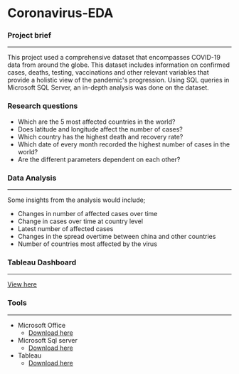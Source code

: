 # Coronavirus-EDA

### Project brief
---
This project used a comprehensive dataset that encompasses COVID-19 data from around the globe. This dataset includes information on confirmed cases, deaths, testing, vaccinations and other relevant variables that provide a holistic view of the pandemic's progression. Using SQL queries in Microsoft SQL Server, an in-depth analysis was done on the dataset.

### Research questions
- Which are the 5 most affected countries in the world?
- Does latitude and longitude affect the number of cases?
- Which country has the highest death and recovery rate?
- Which date of every month recorded the highest number of cases in the world?
- Are the different parameters dependent on each other? 

### Data Analysis 
---
Some insights from the analysis would include;
- Changes in number of affected cases over time
- Change in cases over time at country level
- Latest number of affected cases
- Changes in the spread overtime between china and other countries
- Number of countries most affected by the virus

### Tableau Dashboard
---
[View here](https://public.tableau.com/app/profile/juwon.oluwole/viz/Covid19dashboard_17249520769460/Dashboard1?publish=yes)

### Tools
---
- Microsoft Office
    - [Download here](https://www.microsoft.com/en-us/microsoft-365/microsoft-office)
- Microsoft Sql server 
    - [Download here](https://www.microsoft.com/en-us/sql-server/sql-server-downloads)
- Tableau
    - [Download here](https://www.tableau.com/products/desktop/download)


